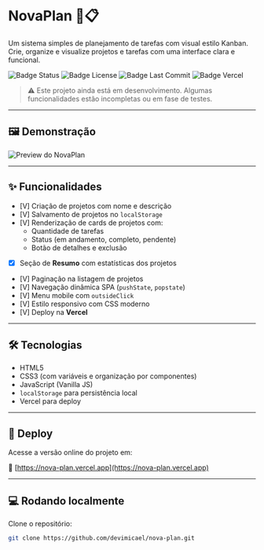 # NovaPlan 🧠📋

Um sistema simples de planejamento de tarefas com visual estilo Kanban. Crie, organize e visualize projetos e tarefas com uma interface clara e funcional.

![Badge Status](https://img.shields.io/badge/status-em%20desenvolvimento-yellow)
![Badge License](https://img.shields.io/github/license/devimicael/nova-plan)
![Badge Last Commit](https://img.shields.io/github/last-commit/devimicael/nova-plan)
![Badge Vercel](https://img.shields.io/badge/deploy-vercel-success)

> ⚠️ Este projeto ainda está em desenvolvimento. Algumas funcionalidades estão incompletas ou em fase de testes.

---

## 🖼️ Demonstração

<img src="https://via.placeholder.com/800x400?text=Preview+do+NovaPlan" alt="Preview do NovaPlan" />

---

## ✨ Funcionalidades

- [V] Criação de projetos com nome e descrição
- [V] Salvamento de projetos no `localStorage`
- [V] Renderização de cards de projetos com:
  - Quantidade de tarefas
  - Status (em andamento, completo, pendente)
  - Botão de detalhes e exclusão
- [x] Seção de **Resumo** com estatísticas dos projetos
- [V] Paginação na listagem de projetos
- [V] Navegação dinâmica SPA (`pushState`, `popstate`)
- [V] Menu mobile com `outsideClick`
- [V] Estilo responsivo com CSS moderno
- [V] Deploy na **Vercel**

---

## 🛠️ Tecnologias

- HTML5
- CSS3 (com variáveis e organização por componentes)
- JavaScript (Vanilla JS)
- `localStorage` para persistência local
- Vercel para deploy

---

## 🚀 Deploy

Acesse a versão online do projeto em:

🔗 [https://nova-plan.vercel.app](https://nova-plan.vercel.app)

---

## 💻 Rodando localmente

Clone o repositório:

```bash
git clone https://github.com/devimicael/nova-plan.git
